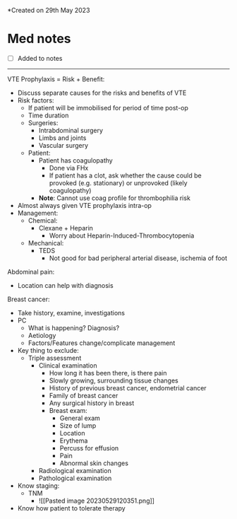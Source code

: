*Created on 29th May 2023

# Med notes
- [ ] Added to notes
---

VTE Prophylaxis = Risk + Benefit:
- Discuss separate causes for the risks and benefits of VTE
- Risk factors:
	- If patient will be immobilised for period of time post-op
	- Time duration
	- Surgeries:
		- Intrabdominal surgery
		- Limbs and joints
		- Vascular surgery
	- Patient:
		- Patient has coagulopathy
			- Done via FHx
			- If patient has a clot, ask whether the cause could be provoked (e.g. stationary) or unprovoked (likely coagulopathy)
		- **Note**: Cannot use coag profile for thrombophilia risk
- Almost always given VTE prophylaxis intra-op
- Management:
	- Chemical:
		- Clexane + Heparin
			- Worry about Heparin-Induced-Thrombocytopenia
	- Mechanical:
		- TEDS
			- Not good for bad peripheral arterial disease, ischemia of foot

Abdominal pain:
- Location can help with diagnosis

Breast cancer:
- Take history, examine, investigations
- PC
	- What is happening? Diagnosis?
	- Aetiology
	- Factors/Features change/complicate management
- Key thing to exclude:
	- Triple assessment
		- Clinical examination
			- How long it has been there, is there pain
			- Slowly growing, surrounding tissue changes
			- History of previous breast cancer, endometrial cancer
			- Family of breast cancer
			- Any surgical history in breast
			- Breast exam:
				- General exam
				- Size of lump
				- Location
				- Erythema
				- Percuss for effusion
				- Pain
				- Abnormal skin changes
		- Radiological examination
		- Pathological examination
- Know staging:
	- TNM
		- ![[Pasted image 20230529120351.png]]
- Know how patient to tolerate therapy